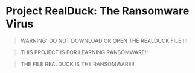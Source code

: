 # Project RealDuck: The Ransomware Virus
> WARNING: DO NOT DOWNLOAD OR OPEN THE REALDUCK FILE!!!!

> THIS PROJECT IS FOR LEARNING RANSOMWARE!!

> THE FILE REALDUCK IS THE RANSOMWARE!!
